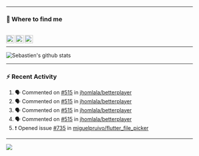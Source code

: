 
---

### :speech_balloon: Where to find me

</br>
<a href="https://twitter.com/seb_bouttier">
  <img align="left" width="22px" src="https://cdn.jsdelivr.net/npm/simple-icons@v3/icons/twitter.svg" />
</a>
<a href="https://www.linkedin.com/in/sebastien-bouttier">
  <img align="left" width="22px" src="https://cdn.jsdelivr.net/npm/simple-icons@v3/icons/linkedin.svg" />
</a>
<a href="https://sebastien-bouttier.medium.com/">
  <img align="left" width="22px" src="https://cdn.jsdelivr.net/npm/simple-icons@v3/icons/medium.svg" />
</a>
</br>

---

![Sebastien's github stats](https://github-readme-stats.vercel.app/api?username=sebastienBtr&show_icons=true&title_color=24292e&icon_color=40c463&text_color=24292e&bg_color=fff&count_private=true)

---

### :zap: Recent Activity

<!--START_SECTION:activity-->
1. 🗣 Commented on [#515](https://github.com/jhomlala/betterplayer/issues/515) in [jhomlala/betterplayer](https://github.com/jhomlala/betterplayer)
2. 🗣 Commented on [#515](https://github.com/jhomlala/betterplayer/issues/515) in [jhomlala/betterplayer](https://github.com/jhomlala/betterplayer)
3. 🗣 Commented on [#515](https://github.com/jhomlala/betterplayer/issues/515) in [jhomlala/betterplayer](https://github.com/jhomlala/betterplayer)
4. 🗣 Commented on [#515](https://github.com/jhomlala/betterplayer/issues/515) in [jhomlala/betterplayer](https://github.com/jhomlala/betterplayer)
5. ❗️ Opened issue [#735](https://github.com/miguelpruivo/flutter_file_picker/issues/735) in [miguelpruivo/flutter_file_picker](https://github.com/miguelpruivo/flutter_file_picker)
<!--END_SECTION:activity-->

---

![](https://komarev.com/ghpvc/?username=sebastienBtr)
